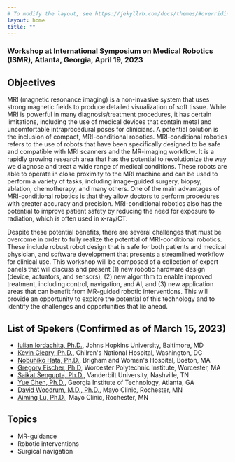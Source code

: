 ```yaml
---
# To modify the layout, see https://jekyllrb.com/docs/themes/#overriding-theme-defaults
layout: home
title: ""
---
```


### Workshop at International Symposium on Medical Robotics (ISMR), Atlanta, Georgia, April 19, 2023


## Objectives

MRI (magnetic resonance imaging) is a non-invasive system that uses strong magnetic fields to produce detailed visualization of soft tissue. While MRI is powerful in many diagnosis/treatment procedures, it has certain limitations, including the use of medical devices that contain metal and uncomfortable intraprocedural poses for clinicians. A potential solution is the inclusion of compact, MRI-conditional robotics. MRI-conditional robotics refers to the use of robots that have been specifically designed to be safe and compatible with MRI scanners and the MR-imaging workflow. It is a rapidly growing research area that has the potential to revolutionize the way we diagnose and treat a wide range of medical conditions. These robots are able to operate in close proximity to the MRI machine and can be used to perform a variety of tasks, including image-guided surgery, biopsy, ablation, chemotherapy, and many others. One of the main advantages of MRI-conditional robotics is that they allow doctors to perform procedures with greater accuracy and precision. MRI-conditional robotics also has the potential to improve patient safety by reducing the need for exposure to radiation, which is often used in x-ray/CT.

Despite these potential benefits, there are several challenges that must be overcome in order to fully realize the potential of MRI-conditional robotics. These include robust robot design that is safe for both patients and medical physician, and software development that presents a streamlined workflow for clinical use. This workshop will be composed of a collection of expert panels that will discuss and present (1) new robotic hardware design (device, actuators, and sensors), (2) new algorithm to enable improved treatment, including control, navigation, and AI, and (3) new application areas that can benefit from MR-guided robotic interventions. This will provide an opportunity to explore the potential of this technology and to identify the challenges and opportunities that lie ahead.


## List of Spekers (Confirmed as of March 15, 2023)
- [Iulian Iordachita, Ph.D.](https://engineering.jhu.edu/faculty/iulian-iordachita/), Johns Hopkins University, Baltimore, MD
- [Kevin Cleary, Ph.D.](https://childrensnational.org/research/people/kevin-cleary), Chilren's National Hospital, Washington, DC
- [Nobuhiko Hata, Ph.D.](https://projects.iq.harvard.edu/snr/people/nobuhiko-hata), Brigham and Women's Hospital, Boston, MA
- [Gregory Fischer, Ph.D](https://www.wpi.edu/people/faculty/gfischer), Worcester Polytechnic Institute, Worcester, MA
- [Saikat Sengupta, Ph.D.](https://www.vumc.org/radiology/index.php/person/saikat-t-sengupta-phd), Vanderbilt University, Nashville, TN 
- [Yue Chen, Ph.D.](https://research.gatech.edu/yue-chen), Georgia Institute of Technology, Atlanta, GA
- [David Woodrum, M.D., Ph.D.](https://www.mayoclinic.org/biographies/woodrum-david-a-m-d-ph-d/bio-20055027), Mayo Clinic, Rochester, MN 
- [Aiming Lu, Ph.D.](https://www.mayoclinic.org/biographies/lu-aiming-ph-d/bio-20178259), Mayo Clinic, Rochester, MN


## Topics
- MR-guidance
- Robotic interventions
- Surgical navigation


